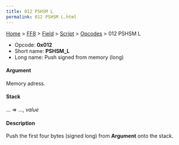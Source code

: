```yaml
---
title: 012 PSHSM L
permalink: 012 PSHSM L.html
---
```


[Home](../../../../Main%20Page.md) > [FF8](../../../../FF8.md) > [Field](../../../Field.md) > [Script](../../Script.md) > [Opcodes](../Opcodes.md) > 012 PSHSM L

-   Opcode: **0x012**
-   Short name: **PSHSM\_L**
-   Long name: Push signed from memory (long)

#### Argument

Memory adress.

#### Stack

... =&gt; ..., *value*

#### Description

Push the first four bytes (signed long) from **Argument** onto the
stack.

